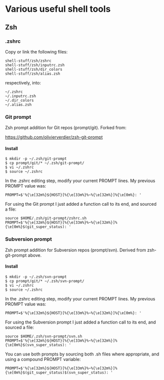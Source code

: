 # Various useful shell tools #

## Zsh ##

### .zshrc ###

Copy or link the following files:

    shell-stuff/zsh/zshrc
    shell-stuff/zsh/inputrc.zsh
    shell-stuff/zsh/dir_colors
    shell-stuff/zsh/alias.zsh

respectively, into:

    ~/.zshrc
    ~/.inputrc.zsh
    ~/.dir_colors
    ~/.alias.zsh

### Git prompt ###

Zsh prompt addition for Git repos (prompt/git). Forked from:

https://github.com/olivierverdier/zsh-git-prompt

#### Install ####

    $ mkdir -p ~/.zsh/git-prompt
    $ cp prompt/git/* ~/.zsh/git-prompt/
    $ vi ~/.zshrc
    $ source ~/.zshrc

In the .zshrc editing step, modify your current PROMPT lines. My previous PROMPT value was:

    PROMPT=$'%{\e[32m%}${HOST}[%{\e[33m%}%~%{\e[32m%}]%{\e[0m%}: '

For using the Git prompt I just added a function call to its end, and sourced a file:

    source $HOME/.zsh/git-prompt/zshrc.sh
    PROMPT=$'%{\e[32m%}${HOST}[%{\e[33m%}%~%{\e[32m%}]%{\e[0m%}$(git_super_status): '

### Subversion prompt ###

Zsh prompt addition for Subversion repos (prompt/svn). Derived from zsh-git-prompt above.

#### Install ####

    $ mkdir -p ~/.zsh/svn-prompt
    $ cp prompt/git/* ~/.zsh/svn-prompt/
    $ vi ~/.zshrc
    $ source ~/.zshrc

In the .zshrc editing step, modify your current PROMPT lines. My previous PROMPT value was:

    PROMPT=$'%{\e[32m%}${HOST}[%{\e[33m%}%~%{\e[32m%}]%{\e[0m%}: '

For using the Subversion prompt I just added a function call to its end, and sourced a file:

    source $HOME/.zsh/svn-prompt/svn.sh
    PROMPT=$'%{\e[32m%}${HOST}[%{\e[33m%}%~%{\e[32m%}]%{\e[0m%}$(svn_super_status): '

You can use both prompts by sourcing both .sh files where appropriate, and using a compound PROMPT variable:

    PROMPT=$'%{\e[32m%}${HOST}[%{\e[33m%}%~%{\e[32m%}]%{\e[0m%}$(git_super_status)$(svn_super_status): '
